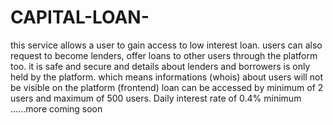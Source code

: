 # CAPITAL-LOAN-
this service allows a user to gain access to low interest loan.
users can also request to become lenders, offer loans to other users through the platform too.
it is safe and secure and details about lenders and borrowers is only held by the platform.
which means informations (whois) about users will not be visible on the platform (frontend)
loan can be accessed by minimum of 2 users and maximum of 500 users.
Daily interest rate of 0.4% minimum ......more coming soon


